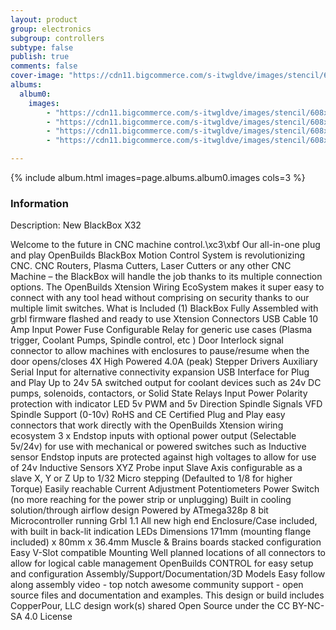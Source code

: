 ```yaml
---
layout: product
group: electronics
subgroup: controllers
subtype: false
publish: true
comments: false
cover-image: "https://cdn11.bigcommerce.com/s-itwgldve/images/stencil/608x608/products/720/8683/BlackBox_Rohs_CE__14484.1675310611.png?c=2"
albums:
  album0:
    images:
        - "https://cdn11.bigcommerce.com/s-itwgldve/images/stencil/608x608/products/720/8683/BlackBox_Rohs_CE__14484.1675310611.png?c=2"
        - "https://cdn11.bigcommerce.com/s-itwgldve/images/stencil/608x608/products/720/8785/blackbox_spin__28138.1675310611.gif?c=2"
        - "https://cdn11.bigcommerce.com/s-itwgldve/images/stencil/608x608/products/720/8707/BlackBox_Box_5__05170.1675310611.jpg?c=2"
        - "https://cdn11.bigcommerce.com/s-itwgldve/images/stencil/608x608/products/720/8704/in_use__27653.1675310611.png?c=2"

---
```


{% include album.html images=page.albums.album0.images cols=3 %}

### Information

Description:
 New BlackBox X32 

Welcome to the future in CNC machine control.\xc3\xbf Our all-in-one plug and play OpenBuilds BlackBox Motion Control System is revolutionizing CNC. CNC Routers, Plasma Cutters, Laser Cutters or any other CNC Machine – the BlackBox will handle the job thanks to its multiple connection options. The OpenBuilds Xtension Wiring EcoSystem makes it super easy to connect with any tool head without   comprising on security thanks to our multiple limit switches. What is Included (1) BlackBox Fully Assembled with grbl firmware flashed and ready to use Xtension Connectors USB Cable 10 Amp Input Power Fuse Configurable Relay for generic use cases (Plasma trigger, Coolant Pumps, Spindle control, etc ) Door Interlock signal connector to allow machines with enclosures to pause/resume when the door opens/closes 4X High Powered 4.0A (peak) Stepper Drivers Auxiliary Serial Input for alternative connectivity expansion USB Interface for Plug and Play Up to 24v 5A switched output for coolant devices such as 24v DC pumps, solenoids, contactors, or Solid State Relays Input Power Polarity protection with indicator LED 5v PWM and 5v Direction Spindle Signals VFD Spindle Support (0-10v) RoHS and CE Certified Plug and Play easy connectors that work directly with the OpenBuilds Xtension wiring ecosystem 3 x Endstop inputs with optional power output (Selectable 5v/24v) for use with mechanical or powered switches such as Inductive sensor Endstop inputs are protected against high voltages to allow for use of 24v Inductive Sensors XYZ Probe input Slave Axis configurable as a slave X, Y or Z Up to 1/32 Micro stepping (Defaulted to 1/8 for higher Torque) Easily reachable Current Adjustment Potentiometers Power Switch (no more reaching for the power strip or unplugging) Built in cooling solution/through airflow design Powered by ATmega328p 8 bit Microcontroller running Grbl 1.1 All new high end Enclosure/Case included, with built in back-lit indication LEDs Dimensions 171mm (mounting flange included) x 80mm x 36.4mm Muscle & Brains boards stacked configuration Easy V-Slot compatible Mounting Well planned locations of all connectors to allow for logical cable management OpenBuilds CONTROL for easy setup and configuration Assembly/Support/Documentation/3D Models   Easy follow along assembly video - top notch awesome community support - open source files and documentation and examples. This design or build includes CopperPour, LLC design work(s) shared Open Source under the CC BY-NC-SA 4.0 License   


